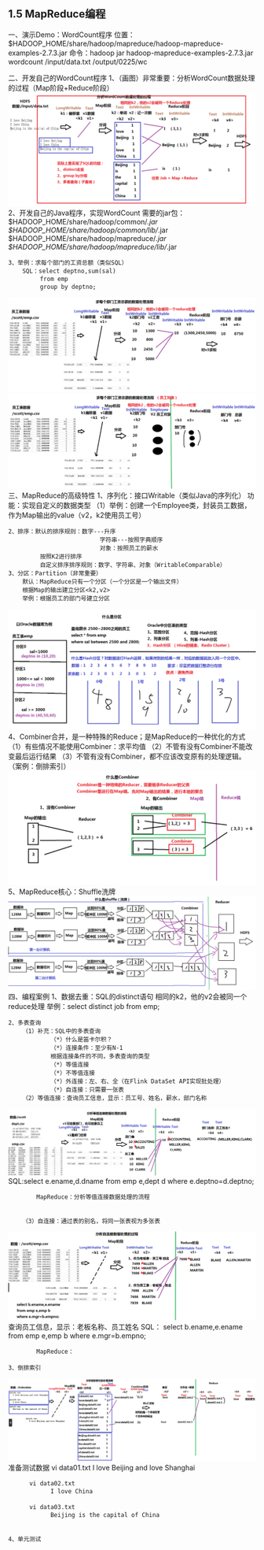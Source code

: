 1.5 MapReduce编程
----------------------------------
一、演示Demo：WordCount程序
	位置：$HADOOP_HOME/share/hadoop/mapreduce/hadoop-mapreduce-examples-2.7.3.jar
	命令：hadoop jar hadoop-mapreduce-examples-2.7.3.jar wordcount /input/data.txt /output/0225/wc

二、开发自己的WordCount程序
	1、（画图）非常重要：分析WordCount数据处理的过程（Map阶段+Reduce阶段）
![](imge/md-20240520105218.png)
	2、开发自己的Java程序，实现WordCount
		需要的jar包：
			$HADOOP_HOME/share/hadoop/common/*.jar
			$HADOOP_HOME/share/hadoop/common/lib/*.jar
			$HADOOP_HOME/share/hadoop/mapreduce/*.jar
			$HADOOP_HOME/share/hadoop/mapreduce/lib/*.jar
	
	3、举例：求每个部门的工资总额（类似SQL）
		SQL：select deptno,sum(sal)
			 from emp
			 group by deptno;
![](imge/md-20240520105427.png)
![](imge/md-20240520110019.png)
三、MapReduce的高级特性
	1、序列化：接口Writable（类似Java的序列化）
		功能：实现自定义的数据类型
		（1）举例：创建一个Employee类，封装员工数据，作为Map输出的value（v2，k2使用员工号）
		
	2、排序：默认的排序规则：数字---升序
							  字符串---按照字典顺序
							  对象：按照员工的薪水
			 按照K2进行排序
			 自定义排序排序规则：数字、字符串、对象（WritableComparable）
	3、分区：Partition（非常重要）
		默认：MapReduce只有一个分区（一个分区是一个输出文件）
		根据Map的输出建立分区<k2,v2>
		举例：根据员工的部门号建立分区
![](imge/md-20240520105842.png)
	4、Combiner合并，是一种特殊的Reduce；是MapReduce的一种优化的方式
		（1）有些情况不能使用Combiner：求平均值
		（2）不管有没有Combiner不能改变最后运行结果
		（3）不管有没有Combiner，都不应该改变原有的处理逻辑。（案例：倒排索引）
![](imge/md-20240520105320.png)
	5、MapReduce核心：Shuffle洗牌
![](imge/md-20240520105341.png)
四、编程案例
	1、数据去重：SQL的distinct语句
		相同的k2，他的v2会被同一个reduce处理
		举例：select distinct job from emp;
	
	2、多表查询
		（1）补充：SQL中的多表查询
				（*）什么是笛卡尔积？
				（*）连接条件：至少有N-1
				根据连接条件的不同，多表查询的类型
				（*）等值连接
				（*）不等值连接
				（*）外连接：左、右、全（在Flink DataSet API实现批处理）
				（*）自连接：只需要一张表
		（2）等值连接：查询员工信息，显示：员工号、姓名，薪水，部门名称
![](imge/md-20240520105711.png)
			SQL:select e.ename,d.dname
				from emp e,dept d
				where e.deptno=d.deptno;
						
			MapReduce：分析等值连接数据处理的流程
		
		
		（3）自连接：通过表的别名，将同一张表视为多张表
![](imge/md-20240520105734.png)
			查询员工信息，显示：老板名称、员工姓名
			SQL：
				select b.ename,e.ename
				from emp e,emp b
				where e.mgr=b.empno;
			
			MapReduce：
			
	3、倒排索引
![](imge/md-20240520105508.png)					  
		准备测试数据
		  vi data01.txt
				I love Beijing and love Shanghai
		  		  
		  vi data02.txt
				I love China
		  
		  vi data03.txt
				Beijing is the capital of China
	

	4、单元测试
